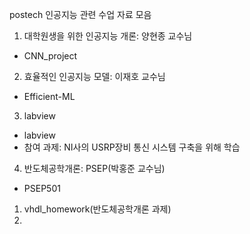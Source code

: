 postech 인공지능 관련 수업 자료 모음
1. 대학원생을 위한 인공지능 개론: 양현종 교수님
- CNN_project

2. 효율적인 인공지능 모델: 이재호 교수님
 - Efficient-ML

3. labview
- labview
- 참여 과제: NI사의 USRP장비 통신 시스템 구축을 위해 학습

4. 반도체공학개론: PSEP(박홍준 교수님)
- PSEP501
1) vhdl_homework(반도체공학개론 과제)
2)
